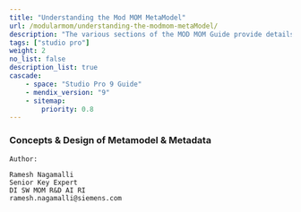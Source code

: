 ```yaml
---
title: "Understanding the Mod MOM MetaModel"
url: /modularmom/understanding-the-modmom-metaModel/
description: "The various sections of the MOD MOM Guide provide details on the features and functionality of the MOD MOM."
tags: ["studio pro"]
weight: 2
no_list: false
description_list: true
cascade:
    - space: "Studio Pro 9 Guide"
    - mendix_version: "9"
    - sitemap:
        priority: 0.8
---
```



### Concepts & Design of Metamodel & Metadata

```
Author:
```
```
Ramesh Nagamalli
Senior Key Expert
DI SW MOM R&D AI RI
ramesh.nagamalli@siemens.com
```


